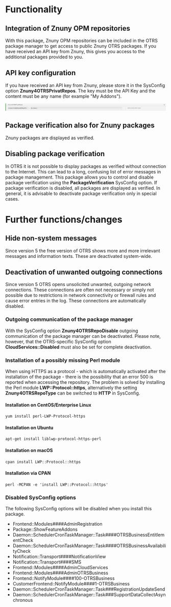 # Functionality

## Integration of Znuny OPM repositories
With this package, Znuny OPM repositories can be included in the OTRS package manager to get access to public Znuny OTRS packages. If you have received an API key from Znuny, this gives you access to the additional packages provided to you.

## API key configuration
If you have received an API key from Znuny, please store it in the SysConfig option __Znuny4OTRSPrivatRepos__.
The key must be the API Key and the content must be any name (for example "My Addons").

![API KEY](doc/de/images/API-KEY.png)

## Package verification also for Znuny packages
Znuny packages are displayed as verified.

## Disabling package verification
In OTRS it is not possible to display packages as verified without connection to the Internet. This can lead to a long, confusing list of error messages in package management. This package allows you to control and disable package verification using the __PackageVerification__ SysConfig option. If package verification is disabled, all packages are displayed as verified. In general, it is advisable to deactivate package verification only in special cases.

# Further functions/changes

## Hide non-system messages

Since version 5 the free version of OTRS shows more and more irrelevant messages and information texts. These are deactivated system-wide.

## Deactivation of unwanted outgoing connections

Since version 5 OTRS opens unsolicited unwanted, outgoing network connections. These connections are often not necessary or simply not possible due to restrictions in network connectivity or firewall rules and cause error entries in the log. These connections are automatically disabled.

### Outgoing communication of the package manager
With the SysConfig option __Znuny4OTRSRepoDisable__ outgoing communication of the package manager can be deactivated. Please note, however, that the OTRS-specific SysConfig option __CloudServices::Disabled__ must also be set for complete deactivation.

### Installation of a possibly missing Perl module
When using HTTPS as a protocol - which is automatically activated after the installation of the package - there is the possibility that an error 500 is reported when accessing the repository. The problem is solved by installing the Perl module __LWP::Protocol::https__, alternatively the setting __Znuny4OTRSRepoType__ can be switched to __HTTP__ in SysConfig.

#### Installation on CentOS/Enterprise Linux
```
yum install perl-LWP-Protocol-https
```
#### Installation on Ubuntu
```
apt-get install liblwp-protocol-https-perl
```
#### Installation on macOS
```
cpan install LWP::Protocol::https
```
#### Installation via CPAN
```
perl -MCPAN -e 'install LWP::Protocol::https'
```

### Disabled SysConfig options
The following SysConfig options will be disabled when you install this package.

- Frontend::Modules####AdminRegistration
- Package::ShowFeatureAddons
- Daemon::SchedulerCronTaskManager::Task####OTRSBusinessEntitlementCheck
- Daemon::SchedulerCronTaskManager::Task####OTRSBusinessAvailabilityCheck
- Notification::Transport####NotificationView
- Notification::Transport####SMS
- Frontend::Modules####AdminCloudServices
- Frontend::Modules####AdminOTRSBusiness
- Frontend::NotifyModule####100-OTRSBusiness
- CustomerFrontend::NotifyModule####1-OTRSBusiness
- Daemon::SchedulerCronTaskManager::Task###RegistrationUpdateSend
- Daemon::SchedulerCronTaskManager::Task###SupportDataCollectAsynchronous
